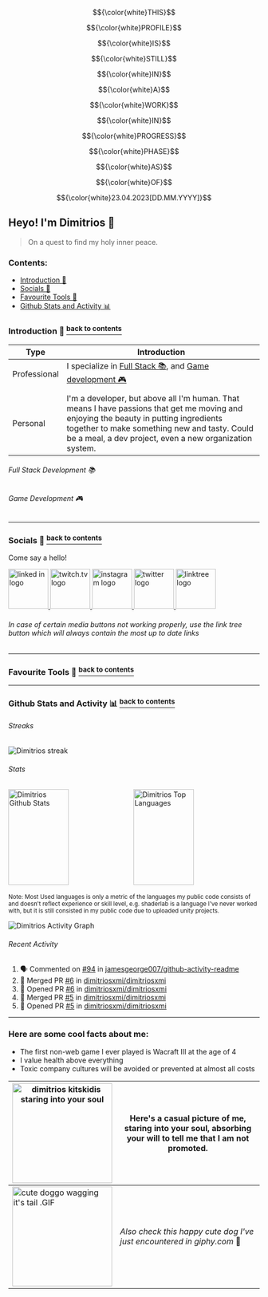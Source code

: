 
$${\color{white}THIS}$$

$${\color{white}PROFILE}$$

$${\color{white}IS}$$

$${\color{white}STILL}$$

$${\color{white}IN}$$

$${\color{white}A}$$

$${\color{white}WORK}$$

$${\color{white}IN}$$

$${\color{white}PROGRESS}$$

$${\color{white}PHASE}$$

$${\color{white}AS}$$

$${\color{white}OF}$$

$${\color{white}23.04.2023[DD.MM.YYYY]}$$

## Heyo! I'm Dimitrios :wave:
> On a quest to find my holy inner peace.
### Contents:
  - [Introduction 👋](#introduction--back-to-contents)
  - [Socials 📢](#socials--back-to-contents)
  - [Favourite Tools 🔧](#favourite-tools--back-to-contents)
  - [Github Stats and Activity 📊](#github-stats-and-activity--back-to-contents)
  

### Introduction 👋 <a href="#contents"><sup>back to contents</sup></a>
| Type | Introduction |
| - | - |
| Professional | I specialize in [Full Stack 📚](#full-stack-development-), and [Game development 🎮](#game-development-) |
| | |
| Personal | I'm a developer, but above all I'm human. That means I have passions that get me moving and enjoying the beauty in putting ingredients together to make something  new and tasty. Could be a meal, a dev project, even a new organization system. |


###### Full Stack Development 📚
###### Game Development 🎮
---
### Socials 📢 <a href="#contents"><sup>back to contents</sup></a>

<p>Come say a hello!</p>

<a href="https://www.linkedin.com/in/dimitrios-kitsikidis-450832182/">
  <img alt="linked in logo" src="https://user-images.githubusercontent.com/31593501/233856668-a8a4e51b-9861-4c8d-9ece-38de8e8cf110.svg" height="80px"/>
</a>

<a href="https://www.twitch.tv/dimitrios_xmi">
  <img alt="twitch.tv logo" src="https://user-images.githubusercontent.com/31593501/233858802-e67b93bf-a3c0-4118-980b-493c8b4766ab.svg" height="80px"/>
</a>

<a href="https://www.instagram.com/dimitriosxmi/">
  <img alt="instagram logo" src="https://user-images.githubusercontent.com/31593501/233860149-f2906aa5-1c18-472e-bb2d-bd4ecc7a9c88.svg" height="80px"/>
</a>

<a href="https://twitter.com/dimitriosxmi">
  <img alt="twitter logo" src="https://user-images.githubusercontent.com/31593501/233860156-f5bfbf9c-c9bb-4100-a331-b7771fcb092b.svg" height="80px"/>
</a>

<a href="https://linktr.ee/dimitriosxmi">
  <img alt="linktree logo" src="https://user-images.githubusercontent.com/31593501/233858969-1acaef03-0018-4e0b-a472-ce1375335931.svg" height="80px"/>
</a>

###### In case of certain media buttons not working properly, use the link tree button which will always contain the most up to date links
---
### Favourite Tools 🔧 <a href="#contents"><sup>back to contents</sup></a>
---
### Github Stats and Activity 📊 <a href="#contents"><sup>back to contents</sup></a>

<h6>Streaks</h6>

  <p>
      <img title="🔥 Get streak stats for your profile at git.io/streak-stats" alt="Dimitrios streak" src="https://streak-stats.demolab.com/?user=dimitriosxmi&theme=monokai-metallian&hide_border=true"/>
  </p>
  
<h6>Stats</h6>

<img alt="Dimitrios Github Stats" src="https://denvercoder1-github-readme-stats.vercel.app/api/?username=dimitriosxmi&show_icons=true&include_all_commits=true&count_private=true&theme=react&hide_border=true&bg_color=1F222E&title_color=F85D7F&icon_color=F8D866" height="192px" width="49%"/>
<img alt="Dimitrios Top Languages" src="https://denvercoder1-github-readme-stats.vercel.app/api/top-langs/?username=dimitriosxmi&langs_count=8&layout=compact&theme=react&hide_border=true&bg_color=1F222E&title_color=F85D7F&icon_color=F8D866&hide=Jupyter%20Notebook,Roff" height="192px" width="49%"/>

<!--<br/>-->

  <p><sup>Note:</b> Most Used languages is only a metric of the languages my public code consists of and doesn't reflect experience or skill level, e.g. shaderlab is a language I've never worked with, but it is still consisted in my public code due to uploaded unity projects.</sup></p>

  <img alt="Dimitrios Activity Graph" src="https://github-readme-activity-graph.cyclic.app/graph/?username=dimitriosxmi&bg_color=1F222E&color=F8D866&line=F85D7F&point=FFFFFF&hide_border=true" />
  
<h6>Recent Activity</h6>

<!--START_SECTION:activity-->
1. 🗣 Commented on [#94](https://github.com/jamesgeorge007/github-activity-readme/issues/94) in [jamesgeorge007/github-activity-readme](https://github.com/jamesgeorge007/github-activity-readme)
2. 🎉 Merged PR [#6](https://github.com/dimitriosxmi/dimitriosxmi/pull/6) in [dimitriosxmi/dimitriosxmi](https://github.com/dimitriosxmi/dimitriosxmi)
3. 💪 Opened PR [#6](https://github.com/dimitriosxmi/dimitriosxmi/pull/6) in [dimitriosxmi/dimitriosxmi](https://github.com/dimitriosxmi/dimitriosxmi)
4. 🎉 Merged PR [#5](https://github.com/dimitriosxmi/dimitriosxmi/pull/5) in [dimitriosxmi/dimitriosxmi](https://github.com/dimitriosxmi/dimitriosxmi)
5. 💪 Opened PR [#5](https://github.com/dimitriosxmi/dimitriosxmi/pull/5) in [dimitriosxmi/dimitriosxmi](https://github.com/dimitriosxmi/dimitriosxmi)
<!--END_SECTION:activity-->
---

### Here are some cool facts about me:
- The first non-web game I ever played is Wacraft III at the age of 4
- I value health above everything
- Toxic company cultures will be avoided or prevented at almost all costs

| <img src="https://us04images.zoom.us/p/xdKSFGnQRe6bq4j61IwVFw/a454abe6-c4dc-4ae4-9c07-db6097189108-9724?type=large" alt="dimitrios kitskidis staring into your soul" width="200" height="200"> | Here's a casual picture of me, staring into your soul, absorbing your will to tell me that I am not promoted. |
| ----------- | ----------- |
| <img src="https://i.imgur.com/dGxLYmh.gif" alt="cute doggo wagging it's tail .GIF" width="200" height="200"> | *Also check this happy cute dog I've just encountered in giphy.com* 🥰 |
